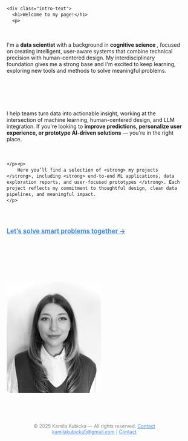 <!DOCTYPE html>
<html lang="en">
<head>
  <meta charset="UTF-8" />
  <meta name="viewport" content="width=device-width, initial-scale=1.0"/>
  <title>My Data Science Portfolio</title>
  <style>
    html {
      scroll-behavior: smooth;
    }

    body {
      font-family: Arial, sans-serif;
      margin: 0;
      padding: 0;
      line-height: 1.6;
      background-color: #f7f7f7;
      color: #333;
    }

    section {
      padding: 60px 20px;
      max-width: 800px;
      margin: 0 auto;
    }

    h1, h2 {
      color: #2c3e50;
    }

    .button {
      display: inline-block;
      padding: 10px 20px;
      background-color: #4a90e2;
      color: white;
      text-decoration: none;
      border-radius: 5px;
      font-weight: bold;
      margin-top: 20px;
    }

    .button:hover {
      background-color: #357abd;
    }

    ul {
      list-style: none;
      padding-left: 0;
    }

    ul li {
      margin-bottom: 10px;
    }

    a {
      color: #4a90e2;
    }

    a:hover {
      text-decoration: underline;
    }

    footer {
      text-align: center;
      padding: 20px;
      font-size: 0.9em;
      color: #888;
    }
  </style>
</head>

<body>

<!-- Home Section -->
<section id="home">
  <style>
    .intro {
      display: flex;
      align-items: flex-start;
      justify-content: space-between;
      gap: 20px;
      flex-wrap: wrap;
    }

    .intro-text {
      flex: 1;
      min-width: 250px;
    }

    .intro img {
      width: 250px;
      height: auto;
      border-radius: 10px;
      object-fit: cover;
      order: 2; /* To force image to appear after text visually */
      margin-top: 90px;
    }

    @media (max-width: 768px) {
      .intro {
        flex-direction: column;
        align-items: center;
      }

      .intro img {
        order: 0;
        width: 100%;
        max-width: 320px;
      }
    }
  </style>


  <div class="intro">
    <img src="zdj_cv.jpg" alt="Kamila Kubicka" />

    <div class="intro-text">
      <h1>Welcome to my page!</h1>
      <p>
  I'm a <strong> data scientist </strong> with a background in <strong> cognitive science </strong>, focused on creating intelligent, user-aware systems that combine technical precision with human-centered design. My interdisciplinary foundation gives me a strong base and I'm excited to keep learning, exploring new tools and methods to solve meaningful problems.
</p>
<p>
  I help teams turn data into actionable insight, working at the intersection of machine learning, human-centered design, and LLM integration. If you're looking to <strong>improve predictions, personalize user experience, or prototype AI-driven solutions</strong> — you're in the right place.
</p>

    </p><p>
        Here you’ll find a selection of <strong> my projects </strong>, including <strong> end-to-end ML applications, data exploration reports, and user-focused prototypes </strong>. Each project reflects my commitment to thoughtful design, clean data pipelines, and meaningful impact.
    </p>
   <p style="margin-top: 30px;">
  <a href="contact/" style="font-size: 1.2em; font-weight: bold; color: #4a90e2; text-decoration: underline;">
    Let’s solve smart problems together →
  </a>
</p>

  </section>


  <!-- Footer -->
  <footer>
    © 2025 Kamila Kubicka — All rights reserved.
       <a href="contact/">Contact</a>
      <a href="mailto:kamilakubicka5@gmail.com">kamilakubicka5@gmail.com</a> | <a href="contact/">Contact</a>
  </footer>

</body>
</html>
